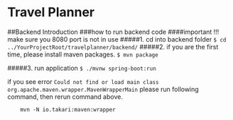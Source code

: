 # Travel Planner
##Backend Introduction
###how to run backend code
####important !!!
make sure you 8080 port is not in use
#####1. cd into backend folder
`$ cd ../YourProjectRoot/travelplanner/backend/`
#####2. if you are the first time, please install maven packages.
`$ mvn package`

#####3. run application
`$ ./mvnw spring-boot:run`

if you see error
`Could not find or load main class org.apache.maven.wrapper.MavenWrapperMain`
please run following command, then rerun command above.
 
    
        mvn -N io.takari:maven:wrapper
    
    
